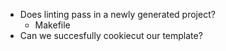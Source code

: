- Does linting pass in a newly generated project?
    - Makefile
- Can we succesfully cookiecut our template?